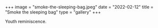 +++
image = "smoke-the-sleeping-bag.jpeg"
date = "2022-02-12"
title = "Smoke the sleeping bag"
type = "gallery"
+++

Youth reminiscence.
